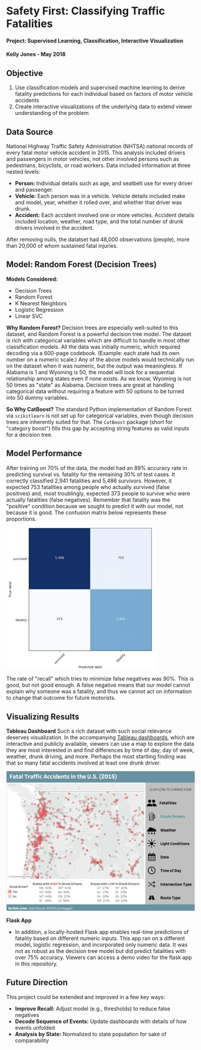 # Safety First: Classifying Traffic Fatalities

#### Project: Supervised Learning, Classification, Interactive Visualization

#### Kelly Jones - May 2018

## Objective

1. Use classification models and supervised machine learning to derive fatality predictions for each individual based on factors of motor vehicle accidents
2. Create interactive visualizations of the underlying data to extend viewer understanding of the problem

## Data Source

National Highway Traffic Safety Administration (NHTSA) national records of every fatal motor vehicle accident in 2015. This analysis included drivers and passengers in motor vehicles, not other involved persons such as pedestrians, bicyclists, or road workers. Data included information at three nested levels:
* **Person:** Individual details such as age, and seatbelt use for every driver and passenger.
* **Vehicle:** Each person was in a vehicle. Vehicle details included make and model, year, whether it rolled over, and whether that driver was drunk.
* **Accident:** Each accident involved one or more vehicles. Accident details included location, weather, road type, and the total number of drunk drivers involved in the accident.

After removing nulls, the datatset had 48,000 observations (people), more than 20,000 of whom sustained fatal injuries.

## Model: Random Forest (Decision Trees)

**Models Considered:** 
* Decision Trees
* Random Forest
* K Nearest Neighbors
* Logistic Regression
* Linear SVC

**Why Random Forest?** Decision trees are especially well-suited to this dataset, and Random Forest is a powerful decision tree model. The dataset is rich with categorical variables which are difficult to handle in most other classification models. All the data was initially numeric, which required decoding via a 600-page codebook. (Example: each state had its own number on a numeric scale.) Any of the above models would technically run on the dataset when it was numeric, but the output was meaningless. If Alabama is 1 and Wyoming is 50, the model will look for a sequential relationship among states even if none exists. As we know, Wyoming is not 50 times as "state" as Alabama. Decision trees are great at handling categorical data without requiring a feature with 50 options to be turned into 50 dummy variables.

**So Why CatBoost?**
The standard Python implementation of Random Forest via `scikitlearn` is not set up for categorical variables, even though decision trees are inherently suited for that. The `CatBoost` package (short for "category boost") fills this gap by accepting string features as valid inputs for a decision tree.

## Model Performance

After training on 70% of the data, the model had an 89% accuracy rate in predicting survival vs. fatality for the remaining 30% of test cases. It correctly classified 2,941 fatalities and 5,486 survivors. However, it expected 753 fatalities among people who actually survived (false positives) and, most troublingly, expected 373 people to survive who were actually fatalities (false negatives). Remember that fatality was the "positive" condition because we sought to predict it with our model, not because it is good. The confusion matrix below represents these proportions.

<img src="images/confusion_matrix_cr.png" alt="confusionmatrix" width="400px"/>

The rate of "recall" which tries to minimize false negatives was 90%. This is good, but not good enough. A false negative means that our model cannot explain why someone was a fatality, and thus we cannot act on information to change that outcome for future motorists. 

## Visualizing Results

**Tableau Dashboard**
Such a rich dataset with such social relevance deserves visualization. In the accompanying [Tableau dashboards](https://public.tableau.com/profile/kelly.jones4370#!/vizhome/TrafficFatalities2015_0/Fatalities), which are interactive and publicly available, viewers can use a map to explore the data they are most interested in and find differences by time of day, day of week, weather, drunk driving, and more. Perhaps the most startling finding was that so many fatal accidents involved at least one drunk driver.

<img src="images/tableau_screenshot.png" alt="tableaudashboard" width="600px"/>

**Flask App**
* In addition, a locally-hosted Flask app enables real-time predictions of fatality based on different numeric inputs. This app ran on a different model, logistic regression, and incorporated only numeric data. It was not as robust as the decision tree model but did predict fatalities with over 75% accuracy. Viewers can access a demo video for the flask app in this repository.

## Future Direction

This project could be extended and improved in a few key ways:

- **Improve Recall:** Adjust model (e.g., thresholds) to reduce false negatives
- **Decode Sequence of Events:** Update dashboards with details of how events unfolded
- **Analysis by State:** Normalized to state population for sake of comparability
